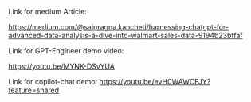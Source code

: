 Link for medium Article: 

https://medium.com/@saipragna.kancheti/harnessing-chatgpt-for-advanced-data-analysis-a-dive-into-walmart-sales-data-9194b23bffaf


Link for GPT-Engineer demo video:

https://youtu.be/MYNK-DSvYUA

Link for copilot-chat demo:
https://youtu.be/evH0WAWCFJY?feature=shared
